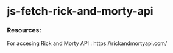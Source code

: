 # js-fetch-rick-and-morty-api
<h3>Resources:</h3>
<p>For accesing Rick and Morty API : https://rickandmortyapi.com/</p>
